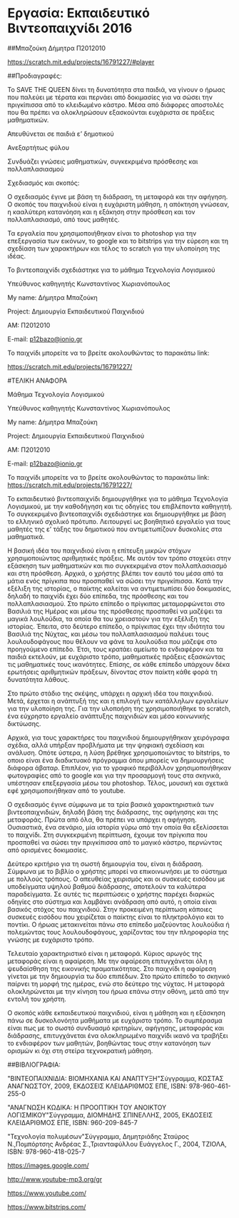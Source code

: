 # Εργασία: Εκπαιδευτικό Βιντεοπαιχνίδι 2016

##Μπαζούκη Δήμητρα Π2012010

https://scratch.mit.edu/projects/16791227/#player

##Προδιαγραφές:

Το SAVE THE QUEEN δίνει τη δυνατότητα στα παιδιά, να γίνουν ο ήρωας που παλεύει με τέρατα και περνάει από δοκιμασίες για να σώσει την πριγκίπισσα από το κλειδωμένο κάστρο. Μέσα από διάφορες αποστολές που θα πρέπει να ολοκληρώσουν εξασκούνται ευχάριστα σε πράξεις μαθηματικών.


Απευθύνεται σε παιδιά ε’ δημοτικού

Ανεξαρτήτως φύλου

Συνδυάζει γνώσεις μαθηματικών, συγκεκριμένα πρόσθεσης και πολλαπλασιασμού

Σχεδιασμός και σκοπός:

Ο σχεδιασμός έγινε με βάση τη διάδραση, τη μεταφορά και την αφήγηση. Ο σκοπός του παιχνιδιού είναι η ευχάριστη μάθηση, η απόκτηση γνώσεαν, η κααλύτερη κατανόηση και η εξάκηση στην πρόσθεση και τον πολλαπλασιασμό, από τους μαθητές.

Τα εργαλεία που χρησιμοποιήθηκαν είναι το photoshop για την επεξεργασία των εικόνων, το google και το bitstrips για την εύρεση και τη σχεδίαση των χαρακτήρων και τέλος το scratch για την υλοποίηση της ιδέας.

Το βιντεοπαιχνίδι σχεδιάστηκε για το μάθημα Τεχνολογία Λογισμικού

Υπεύθυνος καθηγητής Κωνσταντίνος Χωριανόπουλος

My name: Δήμητρα Μπαζούκη

Project: Δημιουργία Εκπαιδευτικού Παιχνιδιού

AM: Π2012010

E-mail: p12bazo@ionio.gr


Το παιχνίδι μπορείτε να το βρείτε ακολουθώντας το παρακάτω link:

https://scratch.mit.edu/projects/16791227/ 







#ΤΕΛΙΚΗ ΑΝΑΦΟΡΑ

Μάθημα Τεχνολογία Λογισμικού

Υπεύθυνος καθηγητής Κωνσταντίνος Χωριανόπουλος

My name: Δήμητρα Μπαζούκη

Project: Δημιουργία Εκπαιδευτικού Παιχνιδιού

AM: Π2012010

E-mail: p12bazo@ionio.gr

Το παιχνίδι μπορείτε να το βρείτε ακολουθώντας το παρακάτω link:
https://scratch.mit.edu/projects/16791227/ 



Το εκπαιδευτικό βιντεοπαιχνίδι δημιουργήθηκε για το μάθημα Τεχνολογία Λογισμικού, με την καθοδήγηση και τις οδηγίες του επιβλέποντα καθηγητή. Το συγκεκριμένο βιντεοπαιχνίδι σχεδιάστηκε και δημιουργήθηκε με βάση το ελληνικό σχολικό πρότυπο. Λειτουργεί ως βοηθητικό εργαλείο για τους μαθητές της ε’ τάξης του δημοτικού που αντιμετωπίζουν δυσκολίες στα μαθηματικά. 
  

Η βασική ιδέα του παιχνιδιού είναι η επίτευξη μικρών στόχων χρησιμοποιώντας αριθμητικές πράξεις. Με αυτόν τον τρόπο στοχεύει στην εξάσκηση των μαθηματικών και πιο συγκεκριμένα στον πολλαπλασιασμό και στη πρόσθεση. Αρχικά, ο χρήστης βλέπει τον εαυτό του μέσα από τα μάτια ενός πρίγκιπα που προσπαθεί να σώσει την πριγκίπισσα. Κατά την εξέλιξη της ιστορίας, ο παίκτης καλείται να αντιμετωπίσει δύο δοκιμασίες, δηλαδή το παιχνίδι έχει δύο επίπεδα, της πρόσθεσης και του πολλαπλασιασμού. Στο πρώτο επίπεδο ο πρίγκιπας μεταμορφώνεται στο Βασιλιά της Ημέρας και μέσω της πρόσθεσης προσπαθεί να μαζέψει τα μαγικά λουλούδια, τα οποία θα του χρειαστούν για την εξέλιξη της ιστορίας. Έπειτα, στο δεύτερο επίπεδο, ο πρίγκιπας έχει την ιδιότητα του Βασιλιά της Νύχτας, και μέσω του πολλαπλασιασμού παλέυει τους λουλουδοφάγους που θέλουν να φάνε τα λουλούδια που μάζεψε στο προηγούμενο επίπεδο. Έτσι, τους κρατάει αμείωτο το ενδιαφέρον και τα παιδιά εκτελούν, με ευχάριστο τρόπο, μαθηματικές πράξεις εξασκώντας τις μαθηματικές τους ικανότητες. Επίσης, σε κάθε επίπεδο υπάρχουν δέκα ερωτήσεις αριθμητικών πράξεων, δίνοντας στον παίκτη κάθε φορά τη δυνατότητα λάθους.
  
Στο πρώτο στάδιο της σκέψης, υπάρχει η αρχική ιδέα του παιχνιδιού. Μετά, έρχεται η ανάπτυξή της και η επιλογή των κατάλληλων εργαλείων για την υλοποίηση της. Για την υλοποήση της χρησιμοποιήθηκε το scratch, ένα εύχρηστο εργαλείο ανάπτυξης παιχνιδιών και μέσο κοινωνικής δικτύωσης.
	
Αρχικά, για τους χαρακτήρες του παιχνιδιού δημιουργήθηκαν χειρόγραφα σχέδια, αλλά υπήρξαν προβλήματα με την ψηφιακή σχεδίαση και ανάλυση. Οπότε ύστερα, η λύση βρέθηκε χρησιμοποιώντας το bitstrips, το οποιο είναι ένα διαδικτυακό πρόγραμμα όπου μπορείς να δημιουργήσεις διάφορα άβαταρ. Επιπλέον, για το γραφικό περιβάλλον χρησιμοποιήθηκαν φωτογραφίες από το google και για την προσαρμογή τους στα σκηνικά, υπέστησαν επεξεργασία μέσω του photoshop. Τέλος, μουσική και σχετικά εφέ χρησιμοποιήθηκαν από το youtube.
	
Ο σχεδιασμός έγινε σύμφωνα με τα τρία βασικά χαρακτηριστικά των βιντεοπαιχνιδιών, δηλαδή βάση της διάδρασης, της αφήγησης και της μεταφοράς. Πρώτα από όλα, θα πρέπει να υπάρχει η αφήγηση. Ουσιαστικά, ένα σενάριο, μία ιστορία γύρω από την οποία θα εξελίσσεται το παιχνίδι. Στη συγκεκριμένη περίπτωση, έχουμε τον πρίγκιπα  που προσπαθεί να σώσει την πριγκίπισσα από το μαγικό κάστρο, περνώντας από ορισμένες δοκιμασίες. 
	
Δεύτερο κριτήριο για τη σωστή δημιουργία του, είναι η διάδραση. Σύμφωνα με το βιβλίο ο χρήστης μπορεί να επικοινωνήσει με το σύστημα με πολλούς τρόπους. Ο απευθείας χειρισμός και οι συσκευές εισόδου με υποδείγματα υψηλού βαθμού διάδρασης, αποτελούν τα καλύτερα παραδείγματα. Σε αυτές τις περιπτώσεις ο χρήστης παρέχει διαρκώς οδηγίες στο σύστημα και λαμβάνει ανάδραση από αυτό, η οποία είναι βασικός στόχος του παιχνιδιού. Στην προκειμένη περίπτωση κάποιες συσκευές εισόδου που χειρίζεται ο παίκτης είναι το πληκτρολόγιο και το ποντίκι. Ο ήρωας μετακινείται πάνω στο επίπεδο μαζεύοντας λουλούδια ή πολεμώντας τους λουλουδοφάγους, χαρίζοντας του την πληροφορία της γνώσης με ευχάριστο τρόπο.
	
Τελευταίο χαρακτηριστικό είναι η μεταφορά. Κύριος αρωγός της μεταφοράς είναι η αφαίρεση. Με την αφαίρεση επιτυγχάνεται όλη η ψευδαίσθηση της εικονικής πραματικότητας. Στο παιχνίδι η αφαίρεση γίνεται με την δημιουργία τω δύο επιπέδων. Στο πρώτο επίπεδο το σκηνικό παίρνει τη μορφή της ημέρας, ενώ στο δεύτερο της νύχτας. Η μεταφορά ολοκληρώνεται με την κίνηση του ήρωα επάνω στην οθόνη, μετά από την εντολή του χρήστη.
	
Ο σκοπός κάθε εκπαιδευτικού παιχνιδιού, είναι η μάθηση και η εξάσκηση πάνω σε δυσκολονόητα μαθήματα με ευχάριστο τρόπο. Το συμπέρασμα είναι πως με το σωστό συνδυασμό κριτηρίων, αφήγησης, μεταφοράς και διάδρασης, επιτυγχάνεται ένα ολοκληρωμένο παιχνίδι ικανό να τραβήξει το ενδιαφέρον των μαθητών, βοηθώντας τους στην κατανόηση των ορισμών κι όχι στη στείρα τεχνοκρατική μάθηση.
	
	
	
  
##ΒΙΒΛΙΟΓΡΑΦΙΑ:


"ΒΙΝΤΕΟΠΑΙΧΝΙΔΙΑ: ΒΙΟΜΗΧΑΝΙΑ ΚΑΙ ΑΝΑΠΤΥΞΗ"Σύγγραμμα, ΚΩΣΤΑΣ ΑΝΑΓΝΩΣΤΟΥ, 2009, ΕΚΔΟΣΕΙΣ ΚΛΕΙΔΑΡΙΘΜΟΣ ΕΠΕ, ISBN: 978-960-461-255-0

"ΑΝΑΓΝΩΣΗ ΚΩΔΙΚΑ: Η ΠΡΟΟΠΤΙΚΗ ΤΟΥ ΑΝΟΙΚΤΟΥ ΛΟΓΙΣΜΙΚΟΥ"Σύγγραμμα, ΔΙΟΜΗΔΗΣ ΣΠΙΝΕΛΛΗΣ, 2005, ΕΚΔΟΣΕΙΣ ΚΛΕΙΔΑΡΙΘΜΟΣ ΕΠΕ, ISBN: 960-209-845-7

"Τεχνολογία πολυμέσων"Σύγγραμμα, Δημητριάδης Σταύρος Ν.,Πομπόρτσης Ανδρέας Σ.,Τριανταφύλλου Ευάγγελος Γ., 2004, ΤΖΙΟΛΑ, ISBN: 978-960-418-025-7

https://images.google.com/

http://www.youtube-mp3.org/gr

https://www.youtube.com/

https://www.bitstrips.com/

